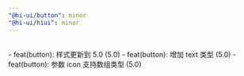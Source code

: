 ```yaml
---
"@hi-ui/button": minor
"@hi-ui/hiui": minor
---
```


<br>
- feat(button): 样式更新到 5.0 (5.0)
- feat(button): 增加 text 类型 (5.0)
- feat(button): 参数 icon 支持数组类型 (5.0)